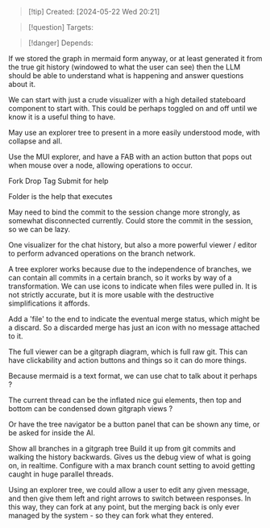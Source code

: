 
>[!tip] Created: [2024-05-22 Wed 20:21]

>[!question] Targets: 

>[!danger] Depends: 

If we stored the graph in mermaid form anyway, or at least generated it from the true git history (windowed to what the user can see) then the LLM should be able to understand what is happening and answer questions about it.

We can start with just a crude visualizer with a high detailed stateboard component to start with.
This could be perhaps toggled on and off until we know it is a useful thing to have.

May use an explorer tree to present in a more easily understood mode, with collapse and all.

Use the MUI explorer, and have a FAB with an action button that pops out when mouse over a node, allowing operations to occur.

Fork
Drop
Tag
Submit for help

Folder is the help that executes

May need to bind the commit to the session change more strongly, as somewhat disconnected currently.  Could store the commit in the session, so we can be lazy.

One visualizer for the chat history, but also a more powerful viewer / editor to perform advanced operations on the branch network.

A tree explorer works because due to the independence of branches, we can contain all commits in a certain branch, so it works by way of a transformation.  We can use icons to indicate when files were pulled in.  It is not strictly accurate, but it is more usable with the destructive simplifications it affords.

Add a 'file' to the end to indicate the eventual merge status, which might be a discard.  So a discarded merge has just an icon with no message attached to it.

The full viewer can be a gitgraph diagram, which is full raw git.  This can have clickability and action buttons and things so it can do more things.

Because mermaid is a text format, we can use chat to talk about it perhaps ?

The current thread can be the inflated nice gui elements, then top and bottom can be condensed down gitgraph views ?

Or have the tree navigator be a button panel that can be shown any time, or be asked for inside the AI.

Show all branches in a gitgraph tree
Build it up from git commits and walking the history backwards.
Gives us the debug view of what is going on, in realtime.
Configure with a max branch count setting to avoid getting caught in huge parallel threads.

Using an explorer tree, we could allow a user to edit any given message, and then give them left and right arrows to switch between responses.  In this way, they can fork at any point, but the merging back is only ever managed by the system - so they can fork what they entered.